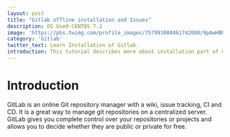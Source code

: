 ```yaml
---
layout: post
title: "Gitlab offline installation and Issues"
description: OS Used-CENTOS 7.2
image: 'https://pbs.twimg.com/profile_images/757993008461742080/9pAwHBR0_400x400.jpg'
category: 'Gitlab'
twitter_text: Learn Installation of Gitlab.
introduction: This tutorial describes more about installation part of Gitlab in offline mode on CENTOS 7.2. Issues while installation will also be discussed .
---
```

# Introduction
GitLab is an online Git repository manager with a wiki, issue tracking, CI and CD. It is a great way to manage git repositories on a centralized server. GitLab gives you complete control over your repositories or projects and allows you to decide whether they are public or private for free.
